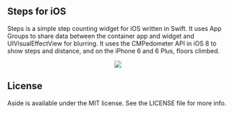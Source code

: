 ## Steps for iOS
Steps is a simple step counting widget for iOS written in Swift. It uses App Groups to share data between the container app and widget and UIVisualEffectView for blurring. It uses the CMPedometer API in iOS 8 to show steps and distance, and on the iPhone 6 and 6 Plus, floors climbed.

<p align="center">
    <img src="https://github.com/gizmosachin/steps/blob/master/steps-hero.png"/>
</p>

## License

Aside is available under the MIT license. See the LICENSE file for more info.
